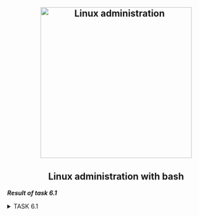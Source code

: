 <h2 align="center"> 
  <img alt="Linux administration" src="https://d3mxt5v3yxgcsr.cloudfront.net/courses/2352/course_2352_image.png?v=1639360962" width="350"> 
</h2>
<h2 align="center"> Linux administration with bash </h2>

***Result of task 6.1*** <br>

<details><summary>TASK 6.1</summary><br>
1. Create virtual machines connection according to figure 1:<br> 

 <img alt="" src="https://github.com/zinchenko-ihor/DevOps_online_Kyiv_2021Q4/blob/master/m6/Task6.1/IMG/figure_1.png"><br>

